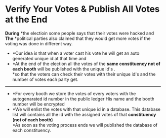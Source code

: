 # Verify Your Votes & Publish All Votes at the End
 **During** *the electioin some people says that their votes were hacked and <br />
 **The** *political parties also claimed that they would get more votes if the voting was done in different way.
 * *Our idea is that when a voter cast his vote he will get an auto generated unique id at that time and
  * *At the end of the election all the votes of the **same constituency not of each booth** will be published with the unique id's .<br />
 *so that the voters can check their votes with their unique id's and the number of votes each party get. 
 ___
* *For every booth we store the votes of every voters with the autogenarated id number in the public ledger His  name and the booth number will be encrypted <br />
* *We will enlist the votes with that unique id in a database. This database list will contains all the id with the assigned votes of that **constituency (not of each  booth)**<br />
*As soon as the voting process ends we will published the database of each constituency.
 
 
 
